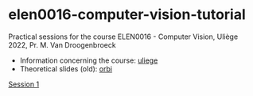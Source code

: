 # elen0016-computer-vision-tutorial

Practical sessions for the course ELEN0016 - Computer Vision, Uliège 2022, Pr. M. Van Droogenbroeck

- Information concerning the course: [uliege](https://www.programmes.uliege.be/cocoon/20212022/cours/ELEN0016-2.html)  
- Theoretical slides (old): [orbi](https://orbi.uliege.be/handle/2268/184667)  

[Session 1](notebooks/tutorial1/cv_tp1.ipynb)  
<!-- [Session 2](notebooks/tutorial2/cv_tp2.ipynb)  
[Session 3](notebooks/tutorial3/cv_tp3.ipynb)  
[Session 4](notebooks/tutorial4/cv_tp4.ipynb) -->

<!-- ## Project

Information regarding the project can be found [here](project/). -->
<!-- The schedule can be found [here](https://github.com/rvandeghen/elen0016-computer-vision-tp/tree/master/project/SCHEDULE.md). -->